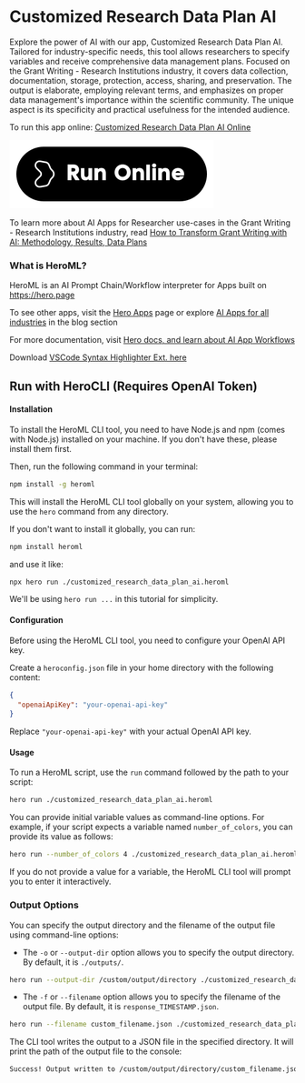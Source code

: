 # Customized Research Data Plan AI

Explore the power of AI with our app, Customized Research Data Plan AI. Tailored for industry-specific needs, this tool allows researchers to specify variables and receive comprehensive data management plans. Focused on the Grant Writing - Research Institutions industry, it covers data collection, documentation, storage, protection, access, sharing, and preservation. The output is elaborate, employing relevant terms, and emphasizes on proper data management's importance within the scientific community. The unique aspect is its specificity and practical usefulness for the intended audience.

To run this app online: [Customized Research Data Plan AI Online](https://hero.page/app/customized-research-data-plan-ai-industry-specific-research-data-management/KYbhxddioeXFG1fbgv9i)

[![Run Customized Research Data Plan AI Online](/assets/run.svg)](https://hero.page/app/customized-research-data-plan-ai-industry-specific-research-data-management/KYbhxddioeXFG1fbgv9i)

To learn more about AI Apps for Researcher use-cases in the Grant Writing - Research Institutions industry, read [How to Transform Grant Writing with AI: Methodology, Results, Data Plans](https://hero.page/blog/ai/grant-writing-research-institutions/how-to-transform-grant-writing-with-ai:-methodology-results-data-plans/170930)

### What is HeroML?
HeroML is an AI Prompt Chain/Workflow interpreter for Apps built on https://hero.page 

To see other apps, visit the [Hero Apps](https://hero.page/apps) page or explore [AI Apps for all industries](https://hero.page/blog) in the blog section

For more documentation, visit [Hero docs, and learn about AI App Workflows](https://hero.page/tutorials/introduction-to-heroml)

Download [VSCode Syntax Highlighter Ext. here](https://marketplace.visualstudio.com/items?itemName=hero-page.heroml)

## Run with HeroCLI (Requires OpenAI Token)

#### Installation

To install the HeroML CLI tool, you need to have Node.js and npm (comes with Node.js) installed on your machine. If you don't have these, please install them first. 

Then, run the following command in your terminal:

```bash
npm install -g heroml
```

This will install the HeroML CLI tool globally on your system, allowing you to use the `hero` command from any directory.

If you don't want to install it globally, you can run:

```bash
npm install heroml
```

and use it like:

```bash
npx hero run ./customized_research_data_plan_ai.heroml
```

We'll be using `hero run ...` in this tutorial for simplicity.

#### Configuration

Before using the HeroML CLI tool, you need to configure your OpenAI API key. 

Create a `heroconfig.json` file in your home directory with the following content:

```json
{
  "openaiApiKey": "your-openai-api-key"
}
```

Replace `"your-openai-api-key"` with your actual OpenAI API key.

#### Usage

To run a HeroML script, use the `run` command followed by the path to your script:

```bash
hero run ./customized_research_data_plan_ai.heroml
```

You can provide initial variable values as command-line options. For example, if your script expects a variable named `number_of_colors`, you can provide its value as follows:

```bash
hero run --number_of_colors 4 ./customized_research_data_plan_ai.heroml
```

If you do not provide a value for a variable, the HeroML CLI tool will prompt you to enter it interactively.

### Output Options

You can specify the output directory and the filename of the output file using command-line options:

- The `-o` or `--output-dir` option allows you to specify the output directory. By default, it is `./outputs/`.

```bash
hero run --output-dir /custom/output/directory ./customized_research_data_plan_ai.heroml
```

- The `-f` or `--filename` option allows you to specify the filename of the output file. By default, it is `response_TIMESTAMP.json`.

```bash
hero run --filename custom_filename.json ./customized_research_data_plan_ai.heroml
```

The CLI tool writes the output to a JSON file in the specified directory. It will print the path of the output file to the console:

```bash
Success! Output written to /custom/output/directory/custom_filename.json
```

